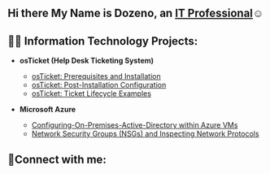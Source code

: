 ## Hi there My Name is Dozeno, an <a href="https://linkedin.com/in/deeburns">IT Professional</a>☺</h1>

<h2>👨‍💻 Information Technology Projects:</h2>

- <b>osTicket (Help Desk Ticketing System)</b>
  - [osTicket: Prerequisites and Installation](https://github.com/DozenoBurns/osticket-prereqs)
  - [osTicket: Post-Installation Configuration](https://github.com/DozenoBurns/post-install-config)
  - [osTicket: Ticket Lifecycle Examples](https://github.com/DozenoBurns/ticket-lifecycle)

- <b>Microsoft Azure</b>

    - [Configuring-On-Premises-Active-Directory within Azure VMs](https://github.com/DozenoBurns/Configuring-On-premises-Active-Directory-within-Azure-VMs.git)
  - [Network Security Groups (NSGs) and Inspecting Network Protocols](https://github.com/DozenoBurns/azure-network-protocols)

<h2>🤳Connect with me:</h2>


